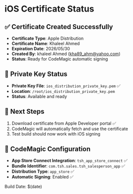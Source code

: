 # iOS Certificate Status

## ✅ Certificate Created Successfully

- **Certificate Type**: Apple Distribution
- **Certificate Name**: Khaleel Ahmed
- **Expiration Date**: 2026/05/30
- **Created By**: khaleel Ahmed (kha89_ahm@yahoo.com)
- **Status**: Ready for CodeMagic automatic signing

## 🔑 Private Key Status
- **Private Key File**: `ios_distribution_private_key.pem` ✅
- **Location**: `/root/ios_distribution_private_key.pem`
- **Status**: Available and ready

## 🚀 Next Steps
1. Download certificate from Apple Developer portal ✅
2. CodeMagic will automatically fetch and use the certificate
3. Test build should now work with iOS signing

## 📱 CodeMagic Configuration
- **App Store Connect Integration**: `tsh_app_store_connect` ✅
- **Bundle Identifier**: `com.tsh.sales.tsh_salesperson_app` ✅
- **Distribution Type**: `app_store` ✅
- **Automatic Signing**: Enabled ✅

Build Date: $(date)